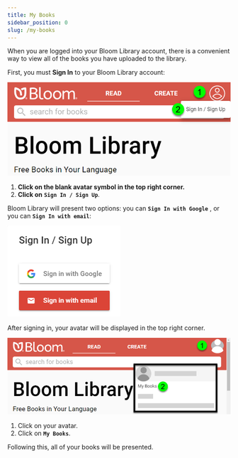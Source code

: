 ```yaml
---
title: My Books
sidebar_position: 0
slug: /my-books
---
```




When you are logged into your Bloom Library account, there is a convenient way to view all of the books you have uploaded to the library. 


First, you must **Sign In** to your Bloom Library account:


![](./1025630581.png)

1. **Click on the blank avatar symbol in the top right corner.**
1. **Click on** **`Sign In / Sign Up`**.

Bloom Library will present two options: you can **`Sign In with Google`** , or you can **`Sign In with email`**: 


![](./1299683426.png)


After signing in, your avatar will be displayed in the top right corner.


![](./751475009.png)

1. Click on your avatar.
1. Click on **`My Books`**.

Following this, all of your books will be presented. 

